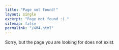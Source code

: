 ```yaml
---
title: "Page not found!"
layout: single
excerpt: "Page not found :( "
sitemap: false
permalink: "/404.html"
---
```


Sorry, but the page you are looking for does not exist.

<script type="text/javascript">
  var GOOG_FIXURL_LANG = 'en';
  var GOOG_FIXURL_SITE = '{{ site.url }}'
</script>
<script type="text/javascript"
  src="//linkhelp.clients.google.com/tbproxy/lh/wm/fixurl.js">
</script>